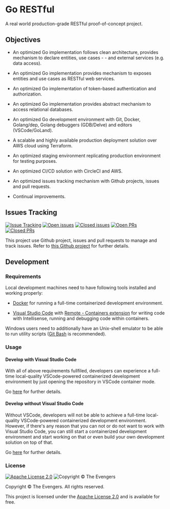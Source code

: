 # Go RESTful

A real world production-grade RESTful proof-of-concept project.

## Objectives

- An optimized Go implementation follows clean architecture, provides mechanism to declare entities, use cases - - and external services (e.g. data access).

- An optimized Go implementation provides mechanism to exposes entities and use cases as RESTful web services.

- An optimized Go implementation of token-based authentication and authorization.

- An optimized Go implementation provides abstract mechanism to access relational databases.

- An optimized Go development environment with Git, Docker, Golang/dep, Golang debuggers (GDB/Delve) and editors (VSCode/GoLand).

- A scalable and highly available production deployment solution over AWS cloud using Terraform.

- An optimized staging environment replicating production environment for testing purposes.

- An optimized CI/CD solution with CircleCI and AWS.

- An optimized issues tracking mechanism with Github projects, issues and pull requests.

- Continual improvements.

## Issues Tracking

[![Issue Tracking](https://img.shields.io/static/v1?label=issue%20tracking&message=Github%20project&color=lightgrey)](https://github.com/the-evengers/go-restful/projects/1)
[![Open issues](https://img.shields.io/github/issues/the-evengers/go-restful)](https://github.com/the-evengers/go-restful/issues) [![Closed issues](https://img.shields.io/github/issues-closed/the-evengers/go-restful)](https://github.com/the-evengers/go-restful/issues?q=is%3Aissue+is%3Aclosed) [![Open PRs](https://img.shields.io/github/issues-pr/the-evengers/go-restful)](https://github.com/the-evengers/go-restful/pulls) [![Closed PRs](https://img.shields.io/github/issues-pr-closed/the-evengers/go-restful)](https://github.com/the-evengers/go-restful/pulls?q=is%3Apr+is%3Aclosed)

This project use Github project, issues and pull requests to manage and track issues. Refer to [this Github project](https://github.com/the-evengers/go-restful/projects/1) for further details.

## Development

### Requirements

Local development machines need to have following tools installed and working properly:

- [Docker](https:://www.docker.com) for running a full-time containerized development environment.

- [Visual Studio Code](https://code.visualstudio.com) with [Remote - Containers extension](https://marketplace.visualstudio.com/items?itemName=ms-vscode-remote.remote-containers) for writing code with Intellisense, running and debugging code within containers.

Windows users need to additionally have an Unix-shell emulator to be able to run utility scripts ([Git Bash](https://gitforwindows.org) is recommended).

### Usage

#### Develop with Visual Studio Code

With all of above requirements fullfiled, developers can experience a full-time local-quality VSCode-powered containerized development environment by just opening the repository in VSCode container mode.

Go [here](docs/DEV-WITH-VSCODE.md) for further details.

#### Develop without Visual Studio Code

Without VSCode, developers will not be able to achieve a full-time local-quality VSCode-powered containerized development environment. However, if there's any reason that you can not or do not want to work with Visual Studio Code, you can still start a containerized development environment and start working on that or even build your own development solution on top of that.

Go [here](docs/DEV-WITHOUT-VSCODE.md) for further details.

### License

[![Apache License 2.0](https://img.shields.io/github/license/the-evengers/go-restful)](https://github.com/the-evengers/go-restful/blob/master/LICENSE) ![Copyright © The Evengers](https://img.shields.io/static/v1?label=copyright&message=The%20Evengers&color=lightgrey)

Copyright © The Evengers. All rights reserved.

This project is licensed under the [Apache License 2.0](https://github.com/the-evengers/go-restful/blob/master/LICENSE) and is available for free.
